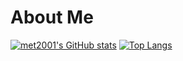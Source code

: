 # About Me
[![met2001's GitHub stats](https://github-readme-stats.vercel.app/api?username=met2001)](https://github.com/anuraghazra/github-readme-stats)
[![Top Langs](https://github-readme-stats.vercel.app/api/top-langs/?username=met2001&layout=compact)](https://github.com/anuraghazra/github-readme-stats)
